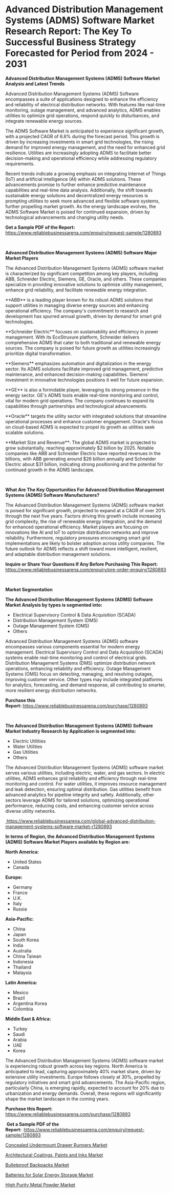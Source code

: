 <p><h1>Advanced Distribution Management Systems (ADMS) Software Market Research Report: The Key To Successful Business Strategy Forecasted for Period from 2024 - 2031</h1></p><p><strong>Advanced Distribution Management Systems (ADMS) Software Market Analysis and Latest Trends</strong></p>
<p><p>Advanced Distribution Management Systems (ADMS) Software encompasses a suite of applications designed to enhance the efficiency and reliability of electrical distribution networks. With features like real-time monitoring, outage management, and advanced analytics, ADMS enables utilities to optimize grid operations, respond quickly to disturbances, and integrate renewable energy sources.</p><p>The ADMS Software Market is anticipated to experience significant growth, with a projected CAGR of 6.8% during the forecast period. This growth is driven by increasing investments in smart grid technologies, the rising demand for improved energy management, and the need for enhanced grid resilience. Utilities are increasingly adopting ADMS to facilitate better decision-making and operational efficiency while addressing regulatory requirements.</p><p>Recent trends indicate a growing emphasis on integrating Internet of Things (IoT) and artificial intelligence (AI) within ADMS solutions. These advancements promise to further enhance predictive maintenance capabilities and real-time data analysis. Additionally, the shift towards sustainable energy solutions and decentralized energy resources is prompting utilities to seek more advanced and flexible software systems, further propelling market growth. As the energy landscape evolves, the ADMS Software Market is poised for continued expansion, driven by technological advancements and changing utility needs.</p></p>
<p><strong>Get a Sample PDF of the Report:&nbsp;</strong> <a href="https://www.reliablebusinessarena.com/enquiry/request-sample/1280893?utm_campaign=1288&utm_medium=2&utm_source=Github&utm_content=ia&utm_term=30092024&utm_id=advanced-distribution-management-systems-adms-software">https://www.reliablebusinessarena.com/enquiry/request-sample/1280893</a></p>
<p>&nbsp;</p>
<p><strong>Advanced Distribution Management Systems (ADMS) Software Major Market Players</strong></p>
<p><p>The Advanced Distribution Management Systems (ADMS) software market is characterized by significant competition among key players, including ABB, Schneider Electric, Siemens, GE, Oracle, and others. These companies specialize in providing innovative solutions to optimize utility management, enhance grid reliability, and facilitate renewable energy integration.</p><p>**ABB** is a leading player known for its robust ADMS solutions that support utilities in managing diverse energy sources and enhancing operational efficiency. The company's commitment to research and development has spurred annual growth, driven by demand for smart grid technologies.</p><p>**Schneider Electric** focuses on sustainability and efficiency in power management. With its EcoStruxure platform, Schneider delivers comprehensive ADMS that cater to both traditional and renewable energy sources. The company is poised for future growth as utilities increasingly prioritize digital transformation.</p><p>**Siemens** emphasizes automation and digitalization in the energy sector. Its ADMS solutions facilitate improved grid management, predictive maintenance, and enhanced decision-making capabilities. Siemens' investment in innovative technologies positions it well for future expansion.</p><p>**GE** is also a formidable player, leveraging its strong presence in the energy sector. GE's ADMS tools enable real-time monitoring and control, vital for modern grid operations. The company continues to expand its capabilities through partnerships and technological advancements.</p><p>**Oracle** targets the utility sector with integrated solutions that streamline operational processes and enhance customer engagement. Oracle's focus on cloud-based ADMS is expected to propel its growth as utilities seek scalable solutions.</p><p>**Market Size and Revenue**: The global ADMS market is projected to grow substantially, reaching approximately $2 billion by 2025. Notable companies like ABB and Schneider Electric have reported revenues in the billions, with ABB generating around $26 billion annually and Schneider Electric about $31 billion, indicating strong positioning and the potential for continued growth in the ADMS landscape.</p></p>
<p>&nbsp;</p>
<p><strong>What Are The Key Opportunities For Advanced Distribution Management Systems (ADMS) Software Manufacturers?</strong></p>
<p><p>The Advanced Distribution Management Systems (ADMS) software market is poised for significant growth, projected to expand at a CAGR of over 20% through the next five years. Factors driving this growth include increasing grid complexity, the rise of renewable energy integration, and the demand for enhanced operational efficiency. Market players are focusing on innovations like AI and IoT to optimize distribution networks and improve reliability. Furthermore, regulatory pressures encouraging smart grid implementations are likely to bolster adoption across utility companies. The future outlook for ADMS reflects a shift toward more intelligent, resilient, and adaptable distribution management solutions.</p></p>
<p><strong>Inquire or Share Your Questions If Any Before Purchasing This Report:</strong> <a href="https://www.reliablebusinessarena.com/enquiry/pre-order-enquiry/1280893?utm_campaign=1288&utm_medium=2&utm_source=Github&utm_content=ia&utm_term=30092024&utm_id=advanced-distribution-management-systems-adms-software">https://www.reliablebusinessarena.com/enquiry/pre-order-enquiry/1280893</a></p>
<p>&nbsp;</p>
<p><strong>Market Segmentation</strong></p>
<p><strong>The Advanced Distribution Management Systems (ADMS) Software Market Analysis by types is segmented into:</strong></p>
<p><ul><li>Electrical Supervisory Control & Data Acquisition (SCADA)</li><li>Distribution Management System (DMS)</li><li>Outage Management System (OMS)</li><li>Others</li></ul></p>
<p><p>Advanced Distribution Management Systems (ADMS) software encompasses various components essential for modern energy management. Electrical Supervisory Control and Data Acquisition (SCADA) systems enable real-time monitoring and control of electrical grids. Distribution Management Systems (DMS) optimize distribution network operations, enhancing reliability and efficiency. Outage Management Systems (OMS) focus on detecting, managing, and resolving outages, improving customer service. Other types may include integrated platforms for analytics, forecasting, and demand response, all contributing to smarter, more resilient energy distribution networks.</p></p>
<p><strong>Purchase this Report:&nbsp;</strong><a href="https://www.reliablebusinessarena.com/purchase/1280893?utm_campaign=1288&utm_medium=2&utm_source=Github&utm_content=ia&utm_term=30092024&utm_id=advanced-distribution-management-systems-adms-software">https://www.reliablebusinessarena.com/purchase/1280893</a></p>
<p>&nbsp;</p>
<p><strong>The Advanced Distribution Management Systems (ADMS) Software Market Industry Research by Application is segmented into:</strong></p>
<p><ul><li>Electric Utilities</li><li>Water Utilities</li><li>Gas Utilities</li><li>Others</li></ul></p>
<p><p>The Advanced Distribution Management Systems (ADMS) software market serves various utilities, including electric, water, and gas sectors. In electric utilities, ADMS enhances grid reliability and efficiency through real-time monitoring and control. For water utilities, it improves resource management and leak detection, ensuring optimal distribution. Gas utilities benefit from advanced analytics for pipeline integrity and safety. Additionally, other sectors leverage ADMS for tailored solutions, optimizing operational performance, reducing costs, and enhancing customer service across diverse utility networks.</p></p>
<p><a href="https://www.reliablebusinessarena.com/global-advanced-distribution-management-systems-software-market-r1280893?utm_campaign=1288&utm_medium=2&utm_source=Github&utm_content=ia&utm_term=30092024&utm_id=advanced-distribution-management-systems-adms-software">&nbsp;https://www.reliablebusinessarena.com/global-advanced-distribution-management-systems-software-market-r1280893</a></p>
<p><strong>In terms of Region, the Advanced Distribution Management Systems (ADMS) Software Market Players available by Region are:</strong></p>
<p>
    <p> <strong> North America: </strong>
        <ul>
            <li>United States</li>
            <li>Canada</li>
        </ul>
        </p> 
    <p> <strong> Europe: </strong>
        <ul>
            <li>Germany</li>
            <li>France</li>
            <li>U.K.</li>
            <li>Italy</li>
            <li>Russia</li>
        </ul>
        </p> 
    <p> <strong> Asia-Pacific: </strong>
        <ul>
            <li>China</li>
            <li>Japan</li>
            <li>South Korea</li>
            <li>India</li>
            <li>Australia</li>
            <li>China Taiwan</li>
            <li>Indonesia</li>
            <li>Thailand</li>
            <li>Malaysia</li>
        </ul>
        </p> 
    <p> <strong> Latin America: </strong>
        <ul>
            <li>Mexico</li>
            <li>Brazil</li>
            <li>Argentina Korea</li>
            <li>Colombia</li>
        </ul>
        </p> 
    <p> <strong> Middle East & Africa: </strong>
        <ul>
            <li>Turkey</li>
            <li>Saudi</li>
            <li>Arabia</li>
            <li>UAE</li>
            <li>Korea</li>
        </ul>
    </p>
    </p>
<p><p>The Advanced Distribution Management Systems (ADMS) software market is experiencing robust growth across key regions. North America is anticipated to lead, capturing approximately 40% market share, driven by extensive utility investments. Europe follows closely at 30%, propelled by regulatory initiatives and smart grid advancements. The Asia-Pacific region, particularly China, is emerging rapidly, expected to account for 20% due to urbanization and energy demands. Overall, these regions will significantly shape the market landscape in the coming years.</p></p>
<p><strong>Purchase this Report: </strong><a href="https://www.reliablebusinessarena.com/purchase/1280893?utm_campaign=1288&utm_medium=2&utm_source=Github&utm_content=ia&utm_term=30092024&utm_id=advanced-distribution-management-systems-adms-software">https://www.reliablebusinessarena.com/purchase/1280893</a></p>
<p>&nbsp;<strong>Get a Sample PDF of the Report:&nbsp;&nbsp;</strong><a href="https://www.reliablebusinessarena.com/enquiry/request-sample/1280893?utm_campaign=1288&utm_medium=2&utm_source=Github&utm_content=ia&utm_term=30092024&utm_id=advanced-distribution-management-systems-adms-software">https://www.reliablebusinessarena.com/enquiry/request-sample/1280893</a></p>
<p><strong></strong></p>
<p><p><a href="https://www.linkedin.com/pulse/in-depth-analysis-global-concealed-undermount-drawer-runners-r7udf?utm_campaign=1288&utm_medium=2&utm_source=Github&utm_content=ia&utm_term=30092024&utm_id=advanced-distribution-management-systems-adms-software">Concealed Undermount Drawer Runners Market</a></p><p><a href="https://issuu.com/reportprime-2/docs/architectural-coatings-paints-and-i_a064db6555209b?utm_campaign=1288&utm_medium=2&utm_source=Github&utm_content=ia&utm_term=30092024&utm_id=advanced-distribution-management-systems-adms-software">Architectural Coatings, Paints and Inks Market</a></p><p><a href="https://www.linkedin.com/pulse/bulletproof-backpacks-market-global-insights-sales-trends-l5j7c?utm_campaign=1288&utm_medium=2&utm_source=Github&utm_content=ia&utm_term=30092024&utm_id=advanced-distribution-management-systems-adms-software">Bulletproof Backpacks Market</a></p><p><a href="https://www.linkedin.com/pulse/batteries-solar-energy-storage-market-global-insights-regional-b6jhf?utm_campaign=1288&utm_medium=2&utm_source=Github&utm_content=ia&utm_term=30092024&utm_id=advanced-distribution-management-systems-adms-software">Batteries for Solar Energy Storage Market</a></p><p><a href="https://issuu.com/reportprime-2/docs/high-purity-metal-powder-market-siz_1ffb39dc258255?utm_campaign=1288&utm_medium=2&utm_source=Github&utm_content=ia&utm_term=30092024&utm_id=advanced-distribution-management-systems-adms-software">High Purity Metal Powder Market</a></p></p>